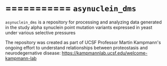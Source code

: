 ===========
``asynuclein_dms``
===========
``asynuclein_dms`` is a repository for processing and analyzing data generated in the study alpha synuclein point mutation variants expressed in yeast under various selective pressures

The repository was created as part of UCSF Professor Martin Kampmann's ongoing effort to understand relationships between proteostasis and neurodegernative disease: https://kampmannlab.ucsf.edu/welcome-kampmann-lab
